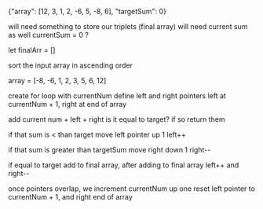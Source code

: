
{"array": [12, 3, 1, 2, -6, 5, -8, 6], "targetSum": 0}


will need something to store our triplets (final array)
will need current sum as well 
currentSum = 0 ? 

let finalArr = []


sort the input array in ascending order

array = [-8, -6, 1, 2, 3, 5, 6, 12] 

create for loop with currentNum 
define left and right pointers left at currentNum + 1, right at end of array

add current num + left + right is it equal to target? if so return them

if that sum is < than target move left pointer up 1 left++

if that sum is greater than targetSum move right down 1 right--

if equal to target add to final array, 
after adding to final array left++ and right--

once pointers overlap, we increment currentNum up one
reset left pointer to currentNum + 1, and right end of array



